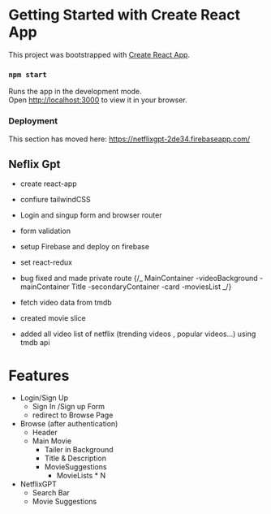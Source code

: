 # Getting Started with Create React App

This project was bootstrapped with [Create React App](https://github.com/facebook/create-react-app).

### `npm start`

Runs the app in the development mode.\
Open [http://localhost:3000](http://localhost:3000) to view it in your browser.

### Deployment

This section has moved here: https://netflixgpt-2de34.firebaseapp.com/

## Neflix Gpt

- create react-app
- confiure tailwindCSS
- Login and singup form and browser router
- form validation
- setup Firebase and deploy on firebase
- set react-redux
- bug fixed and made private route
  {/_
  MainContainer
  -videoBackground - mainContainer Title
  -secondaryContainer
  -card
  -moviesList
  _/}

- fetch video data from tmdb
- created movie slice
- added all video list of netflix (trending videos , popular videos...) using tmdb api

# Features

- Login/Sign Up
  - Sign In /Sign up Form
  - redirect to Browse Page
- Browse (after authentication)
  - Header
  - Main Movie
    - Tailer in Background
    - Title & Description
    - MovieSuggestions
      - MovieLists \* N
- NetflixGPT
  - Search Bar
  - Movie Suggestions
